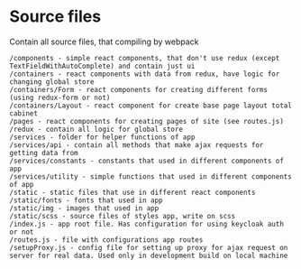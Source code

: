 # Source files

Contain all source files, that compiling by webpack

    /components - simple react components, that don't use redux (except TextFieldWithAutoComplete) and contain just ui
    /containers - react components with data from redux, have logic for changing global store
    /containers/Form - react components for creating different forms (using redux-form or not)
    /containers/Layout - react component for create base page layout total cabinet
    /pages - react components for creating pages of site (see routes.js)
    /redux - contain all logic for global store
    /services - folder for helper functions of app
    /services/api - contain all methods that make ajax requests for getting data from 
    /services/constants - constants that used in different components of app
    /services/utility - simple functions that used in different components of app
    /static - static files that use in different react components
    /static/fonts - fonts that used in app
    /static/img - images that used in app
    /static/scss - source files of styles app, write on scss
    /index.js - app root file. Has configuration for using keycloak auth or not
    /routes.js - file with configurations app routes
    /setupProxy.js - config file for setting up proxy for ajax request on server for real data. Used only in development build on local machine
